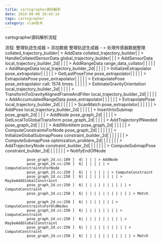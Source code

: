 ```yaml
---
title: cartographer源码解析
date: 2018-08-08 19:43:14
tags: cartographer
category: slam技术
---
```

cartographer源码解析流程
<!-- more -->
流程:
整理轨迹生成器 > 添加数据
整理轨迹生成器 - > 处理传感器数据整理
collated_trajectory_builder| > AddData
collated_trajectory_builder| | > HandleCollatedSensorData
  global_trajectory_builder| | | > AddSensorData
local_trajectory_builder_2d| | | | > AddRangeData
        range_data_collator| | | | | > AddRangeData
local_trajectory_builder_2d| | | | | > InitializeExtrapolator
          pose_extrapolator| | | | | > GetLastPoseTime
          pose_extrapolator| | | | | > ExtrapolatePose
          pose_extrapolator| | | | | > ExtrapolatePose
          pose_extrapolator    call: 1574 times.
                           | | | | | > EstimateGravityOrientation
local_trajectory_builder_2d| | | | | > TransformToGravityAlignedFrameAndFilter
local_trajectory_builder_2d| | | | | > AddAccumulatedRangeData
          pose_extrapolator| | | | | | > ExtrapolatePose
local_trajectory_builder_2d| | | | | | > ScanMatch
          pose_extrapolator| | | | | | > AddPose
local_trajectory_builder_2d| | | | | | > InsertIntoSubmap
              pose_graph_2d| | | | > AddNode
              pose_graph_2d| | | | | > GetLocalToGlobalTransform
              pose_graph_2d| | | | | > AddTrajectoryIfNeeded
              pose_graph_2d| | | | | > AddWorkItem
              pose_graph_2d| | | | | | > ComputeConstraintsForNode
              pose_graph_2d| | | | | | | > InitializeGlobalSubmapPoses
      constraint_builder_2d| | | | | | | > ComputeSubmapPose
    optimization_problem_2d| | | | | | | > AddTrajectoryNode
      constraint_builder_2d| | | | | | | > ComputeSubmapPose
      constraint_builder_2d| | | | | | | > NotifyEndOfNode


              pose_graph_2d.cc:109 ]  4| | | | > AddNode
              pose_graph_2d.cc:250 ]  6| | | | | | > ComputeConstraintsForNode
              pose_graph_2d.cc:250 ]  6| | | | | | | > ComputeConstraint
              pose_graph_2d.cc:250 ]  6| | | | | | | | | > MaybeAddGlobalConstraint
              pose_graph_2d.cc:250 ]  6| | | | | | | | | | | > ComputeConstraint
              pose_graph_2d.cc:250 ]  6| | | | | | | | | | | | > Match
              
              pose_graph_2d.cc:250 ]  6| | | | | | | | > ComputeConstraintsForOldNodes
              pose_graph_2d.cc:250 ]  6| | | | | | | | | > ComputeConstraint
              pose_graph_2d.cc:250 ]  6| | | | | | | | | | > MaybeAddGlobalConstraint
              pose_graph_2d.cc:250 ]  6| | | | | | | | | | | > ComputeConstraint
              pose_graph_2d.cc:250 ]  6| | | | | | | | | | | | > Match
              
                                                    
              
              
              
